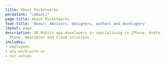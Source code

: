 ```yaml
---
title: About Pocketworks
permalink: "/about/"
page-title: About Pocketworks
feat-title: 'About: Advisors, designers, authors and developers'
layout: page
description: UK Mobile app developers in specialising in iPhone, Android, Windows
  Phone, Wearables and Cloud solutions.
includes:
- employees
- why-work-with-us
- our-values
---
```


